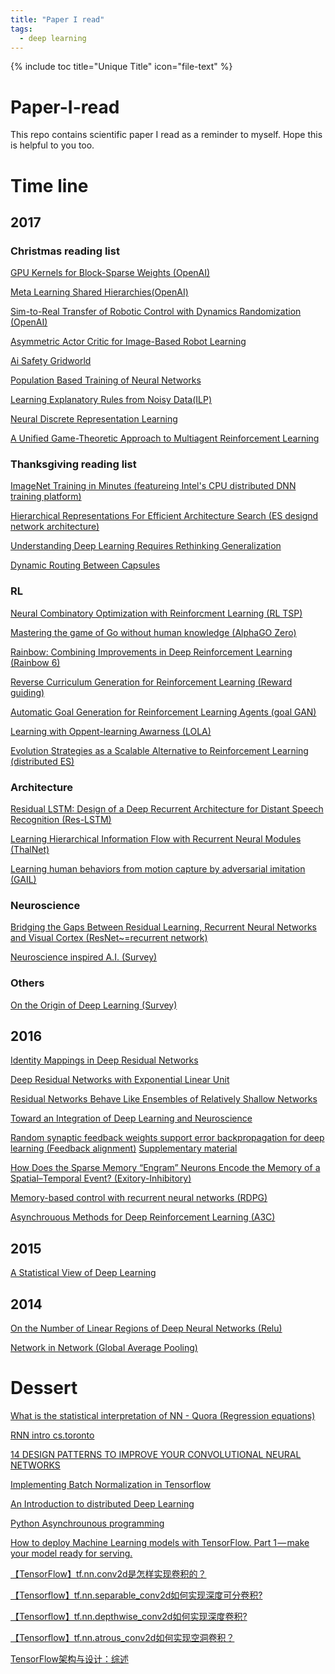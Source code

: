 ```yaml
---
title: "Paper I read"
tags:
  - deep learning
---
```


{% include toc title="Unique Title" icon="file-text" %}

# Paper-I-read
This repo contains scientific paper I read as a reminder to myself. Hope this is helpful to you too.

# Time line

## 2017

### Christmas reading list

[GPU Kernels for Block-Sparse Weights (OpenAI)](https://s3-us-west-2.amazonaws.com/openai-assets/blocksparse/blocksparsepaper.pdf)

[Meta Learning Shared Hierarchies(OpenAI)](https://arxiv.org/pdf/1710.09767.pdf)

[Sim-to-Real Transfer of Robotic Control with Dynamics Randomization (OpenAI)](https://arxiv.org/pdf/1710.06537.pdf)

[Asymmetric Actor Critic for Image-Based Robot Learning](https://arxiv.org/pdf/1710.06542.pdf)

[Ai Safety Gridworld](https://arxiv.org/pdf/1711.09883.pdf)

[Population Based Training of Neural Networks](https://arxiv.org/abs/1711.09846)

[Learning Explanatory Rules from Noisy Data(ILP)](https://arxiv.org/pdf/1711.04574.pdf)

[Neural Discrete Representation Learning](https://arxiv.org/pdf/1711.00937.pdf)

[A Unified Game-Theoretic Approach to
Multiagent Reinforcement Learning](https://arxiv.org/pdf/1711.00832.pdf)

### Thanksgiving reading list

[ImageNet Training in Minutes
(featureing Intel's CPU distributed DNN training platform)](https://arxiv.org/pdf/1709.05011.pdf)

[Hierarchical Representations For Efficient Architecture Search (ES designd network architecture)](https://arxiv.org/pdf/1711.00436.pdf)

[Understanding Deep Learning Requires Rethinking Generalization ](https://arxiv.org/pdf/1611.03530.pdf)

[Dynamic Routing Between Capsules](https://arxiv.org/pdf/1710.09829.pdf)

### RL

[Neural Combinatory Optimization with Reinforcment Learning (RL TSP)](https://arxiv.org/pdf/1611.09940.pdf)

[Mastering the game of Go without human knowledge (AlphaGO Zero)](https://www.nature.com/articles/nature24270.epdf?author_access_token=VJXbVjaSHxFoctQQ4p2k4tRgN0jAjWel9jnR3ZoTv0PVW4gB86EEpGqTRDtpIz-2rmo8-KG06gqVobU5NSCFeHILHcVFUeMsbvwS-lxjqQGg98faovwjxeTUgZAUMnRQ)

[Rainbow: Combining Improvements in Deep Reinforcement Learning (Rainbow 6)](https://yhyu13.github.io/DeepMind-Rainbow/)

[Reverse Curriculum Generation for Reinforcement Learning (Reward guiding)](https://arxiv.org/pdf/1707.05300.pdf)

[Automatic Goal Generation for Reinforcement Learning Agents (goal GAN)](https://arxiv.org/pdf/1705.06366.pdf)

[Learning with Oppent-learning Awarness (LOLA)](https://arxiv.org/pdf/1709.04326.pdf)

[Evolution Strategies as a
Scalable Alternative to Reinforcement Learning (distributed ES)](https://arxiv.org/pdf/1703.03864.pdf)

### Architecture

[Residual LSTM: Design of a Deep Recurrent Architecture for Distant Speech
Recognition (Res-LSTM)](https://arxiv.org/pdf/1701.03360.pdf)

[Learning Hierarchical Information Flow with Recurrent Neural Modules (ThalNet)](https://pdfs.semanticscholar.org/76d1/9efb925b33e67d93c94a9cab242889186485.pdf)

[Learning human behaviors from motion capture by adversarial imitation (GAIL)](https://arxiv.org/pdf/1707.02201.pdf)

### Neuroscience

[Bridging the Gaps Between Residual Learning,
Recurrent Neural Networks and Visual Cortex (ResNet~=recurrent network)](https://arxiv.org/pdf/1604.03640.pdf)

[Neuroscience inspired A.I. (Survey)](http://www.cell.com/neuron/abstract/S0896-6273(17)30509-3)

### Others

[On the Origin of Deep Learning (Survey)](https://arxiv.org/pdf/1702.07800.pdf)

## 2016

[Identity Mappings in Deep Residual Networks](https://arxiv.org/pdf/1603.05027.pdf)

[Deep Residual Networks with Exponential Linear Unit](https://arxiv.org/pdf/1604.04112.pdf)

[Residual Networks Behave Like Ensembles of
Relatively Shallow Networks](https://arxiv.org/pdf/1605.06431.pdf)

[Toward an Integration of Deep Learning and Neuroscience](http://journal.frontiersin.org/article/10.3389/fncom.2016.00094/full)

[Random synaptic feedback weights support error backpropagation for deep learning (Feedback alignment)](https://www.nature.com/articles/ncomms13276#s1)
[Supplementary material](https://images.nature.com/original/nature-assets/ncomms/2016/161108/ncomms13276/extref/ncomms13276-s1.pdf)

[How Does the Sparse Memory “Engram” Neurons Encode the Memory of a Spatial–Temporal Event? (Exitory-Inhibitory)](https://www.frontiersin.org/articles/10.3389/fncir.2016.00061/full)

[Memory-based control with recurrent neural networks (RDPG)](http://rll.berkeley.edu/deeprlworkshop/papers/rdpg.pdf)

[Asynchrouous Methods for Deep Reinforcement Learning (A3C)](https://arxiv.org/pdf/1602.01783.pdf)

## 2015

[A Statistical View of Deep Learning](http://blog.shakirm.com/wp-content/uploads/2015/07/SVDL.pdf)

## 2014

[On the Number of Linear Regions of Deep Neural Networks (Relu)](https://arxiv.org/pdf/1402.1869.pdf)

[Network in Network (Global Average Pooling)](https://arxiv.org/pdf/1312.4400.pdf)

# Dessert 
[What is the statistical interpretation of NN - Quora (Regression equations)](https://www.quora.com/What-is-a-statistical-interpretation-of-neural-networks)

[RNN intro cs.toronto](http://www.cs.toronto.edu/~urtasun/courses/CSC2541_Winter17/RNN.pdf)

[14 DESIGN PATTERNS TO IMPROVE YOUR CONVOLUTIONAL NEURAL NETWORKS](https://www.topbots.com/14-design-patterns-improve-convolutional-neural-network-cnn-architecture/)

[Implementing Batch Normalization in Tensorflow](https://r2rt.com/implementing-batch-normalization-in-tensorflow.html)

[An Introduction to distributed Deep Learning](https://seba-1511.github.io/dist_blog/)

[Python Asynchrounous programming](https://www.youtube.com/watch?v=cYUr0BveIkY)

[How to deploy Machine Learning models with TensorFlow. Part 1 — make your model ready for serving.](https://towardsdatascience.com/how-to-deploy-machine-learning-models-with-tensorflow-part-1-make-your-model-ready-for-serving-776a14ec3198)

[【TensorFlow】tf.nn.conv2d是怎样实现卷积的？](http://blog.csdn.net/mao_xiao_feng/article/details/78004522)

[【Tensorflow】tf.nn.separable_conv2d如何实现深度可分卷积?](http://blog.csdn.net/mao_xiao_feng/article/details/78002811)

[【Tensorflow】tf.nn.depthwise_conv2d如何实现深度卷积?](http://blog.csdn.net/mao_xiao_feng/article/details/78003476)

[【Tensorflow】tf.nn.atrous_conv2d如何实现空洞卷积？](http://blog.csdn.net/mao_xiao_feng/article/details/78003730)

[TensorFlow架构与设计：综述](http://www.jianshu.com/p/a5574ebcdeab)
